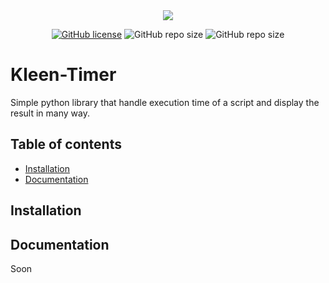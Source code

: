 <div align="center">
  <img src="https://raw.githubusercontent.com/Edenskull/KleenTimer/master/.github/_static/KleenTimer.png">
</div>

<div align="center">

[![GitHub license](https://img.shields.io/github/license/Edenskull/KleenTimer?color=blue&style=for-the-badge)](https://github.com/Edenskull/KleenTimer/blob/master/LICENSE)
![GitHub repo size](https://img.shields.io/github/repo-size/Edenskull/KleenTimer?color=green&style=for-the-badge)
![GitHub repo size](https://img.shields.io/badge/Python-3.6%20%7C%203.7-yellow?style=for-the-badge)

</div>

# Kleen-Timer
Simple python library that handle execution time of a script and display the result in many way.

## Table of contents
* [Installation](#installation)
* [Documentation](#documentation)

## Installation


## Documentation

Soon
